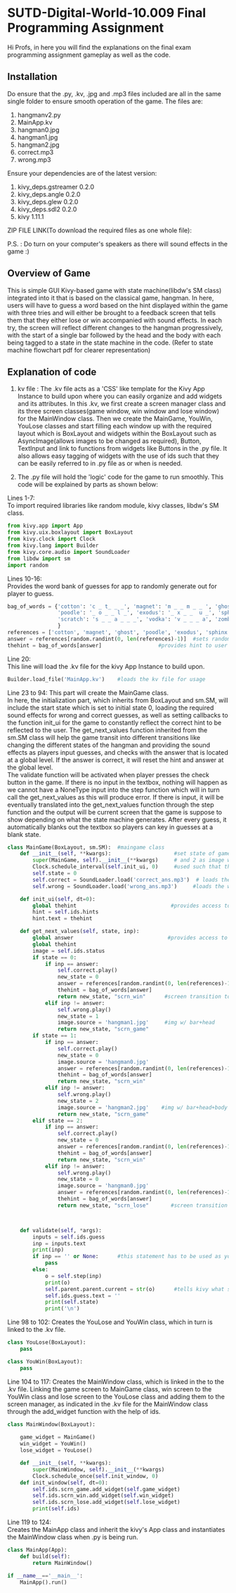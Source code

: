 # SUTD-Digital-World-10.009 Final Programming Assignment

Hi Profs, in here you will find the explanations on the final exam programming assignment gameplay as well as the code.  

## Installation  
 
Do ensure that the .py, .kv, .jpg and .mp3 files included are all in the same single folder to ensure smooth operation of the game. 
The files are:   
1. hangmanv2.py 
2. MainApp.kv 
3. hangman0.jpg 
4. hangman1.jpg 
5. hangman2.jpg  
6. correct.mp3 
7. wrong.mp3  
 
Ensure your dependencies are of the latest version:     
1. kivy_deps.gstreamer  0.2.0   
2. kivy_deps.angle      0.2.0  
3. kivy_deps.glew       0.2.0  
4. kivy_deps.sdl2       0.2.0  
5. kivy                 1.11.1
 
ZIP FILE LINK(To download the required files as one whole file): 
 
P.S. : Do turn on your computer's speakers as there will sound effects in the game :)
 
## Overview of Game 

This is simple GUI Kivy-based game with state machine(libdw's SM class) integrated into it that is based on the classical game, hangman. In here, users will have to guess a word based on the hint displayed within the game with three tries and will either be brought to a  feedback screen that tells them that they either lose or win accompanied with sound effects. In each try, the screen will reflect different changes to the hangman progressively, with the start of a single bar followed by the head and the body with each being tagged to a state in the state machine in the code. (Refer to state machine flowchart pdf for clearer representation)
 
## Explanation of code 
 
1. kv file : The .kv file acts as a 'CSS' like template for the Kivy App Instance to build upon where you can easily organize and add widgets and its attributes. In this .kv, we first create a screen manager class and its three screen classes(game window, win window and lose window) for the MainWindow class. Then we create the MainGame, YouWin, YouLose classes and start filling each window up with the required layout which is BoxLayout and widgets within the BoxLayout such as AsyncImage(allows images to be changed as required), Button, TextInput and link to functions from widgets like Buttons in the .py file. It also allows easy tagging of widgets with the use of ids such that they can be easily referred to in .py file as or when is needed.
  
2. The .py file will hold the 'logic' code for the game to run smoothly. This code will be explained by parts as shown below:
 
Lines 1-7:  
To import required libraries like random module, kivy classes, libdw's SM class. 
```python   
from kivy.app import App
from kivy.uix.boxlayout import BoxLayout
from kivy.clock import Clock
from kivy.lang import Builder
from kivy.core.audio import SoundLoader
from libdw import sm
import random  
``` 
Lines 10-16:  
Provides the word bank of guesses for app to randomly generate out for player to guess. 

```python 
bag_of_words = {'cotton': 'c _ t_ _ _', 'magnet': 'm _ _ m _ _ ', 'ghost': 'g _ o _ _',
                'poodle': '_ o _ _ l _', 'exodus': '_ x _ _  u _', 'sphinx': 's _ h _ _ _',
                'scratch': 's _ _ a _ _ _', 'vodka': 'v _ _ _ a', 'zombie': '_ o _ b _ _'
                }
references = ['cotton', 'magnet', 'ghost', 'poodle', 'exodus', 'sphinx', 'scratch', 'vodka', 'zombie']
answer = references[random.randint(0, len(references)-1)]  #sets randomized answer to guess in game
thehint = bag_of_words[answer]                  #provides hint to user match to answer variable 
``` 
Line 20:   
This line will load the .kv file for the kivy App Instance to build upon. 

```python  
Builder.load_file('MainApp.kv')    #loads the kv file for usage
```
Line 23 to 94: 
This part will create the MainGame class.  
In here, the initialization part, which inherits from BoxLayout and sm.SM, will include the start state which is set to initial state 0, 
loading the required sound effects for wrong and correct guesses, as well as setting callbacks to the function init_ui for the game to constantly reflect the correct hint to be reflected to the user. 
The get_next_values function inherited from the sm.SM class will help the game transit into different transitions like changing the different states of the hangman and providing the sound effects as players input guesses, and checks with the answer that is located at a global level. If the answer is correct, it will reset the hint and answer at the global level.                                          
The validate function will be activated when player presses the check button in the game. If there is no input in the textbox, nothing will happen as we cannot have a NoneType input into the step function which will in turn call the get_next_values as this will produce error. If there is input, it will be eventually translated into the get_next_values function through the step function and the output will be current screen that the game is suppose to show depending on what the state machine generates. After every guess, it automatically blanks out the textbox so players can key in guesses at a blank state. 

```python 
class MainGame(BoxLayout, sm.SM):  #maingame class
    def __init__(self, **kwargs):                    #set state of game at 0 (image w/ bar), with 1 as image w/ bar+head
        super(MainGame, self).__init__(**kwargs)     # and 2 as image w/ bar+head+body
        Clock.schedule_interval(self.init_ui, 0)     #used such that the hint can be initialized at the start
        self.state = 0
        self.correct = SoundLoader.load('correct_ans.mp3')  # loads the correct sound effect
        self.wrong = SoundLoader.load('wrong_ans.mp3')     #loads the wrong sound effect

    def init_ui(self, dt=0):
        global thehint                              #provides access to thehint variable at global level
        hint = self.ids.hints
        hint.text = thehint

    def get_next_values(self, state, inp):
        global answer                              #provides access to thehint, answer variables at global level
        global thehint                             
        image = self.ids.status
        if state == 0:
            if inp == answer:
                self.correct.play()
                new_state = 0
                answer = references[random.randint(0, len(references)-1)]
                thehint = bag_of_words[answer]
                return new_state, "scrn_win"      #screen transition to YouWin class window
            elif inp != answer:
                self.wrong.play()
                new_state = 1
                image.source = 'hangman1.jpg'     #img w/ bar+head
                return new_state, "scrn_game"
        if state == 1:
            if inp == answer:
                self.correct.play()
                new_state = 0
                image.source = 'hangman0.jpg'
                answer = references[random.randint(0, len(references)-1)]
                thehint = bag_of_words[answer]
                return new_state, "scrn_win"
            elif inp != answer:
                self.wrong.play()
                new_state = 2
                image.source = 'hangman2.jpg'    #img w/ bar+head+body
                return new_state, "scrn_game"
        elif state == 2:
            if inp == answer:
                self.correct.play()
                new_state = 0
                answer = references[random.randint(0, len(references)-1)]
                thehint = bag_of_words[answer]
                return new_state, "scrn_win"
            elif inp != answer:
                self.wrong.play()
                new_state = 0
                image.source = 'hangman0.jpg'
                answer = references[random.randint(0, len(references)-1)]
                thehint = bag_of_words[answer]
                return new_state, "scrn_lose"       #screen transition to YouLose class window



    def validate(self, *args):
        inputs = self.ids.guess
        inp = inputs.text
        print(inp)
        if inp == '' or None:      #this statement has to be used as you cannot pass inp as None in self.step(inp)
            pass
        else:
            o = self.step(inp)
            print(o)
            self.parent.parent.current = str(o)      #tells kivy what screen to show to user
            self.ids.guess.text = ''
            print(self.state)
            print('\n')
```  

Line 98 to 102: 
Creates the YouLose and YouWin class, which in turn is linked to the .kv file.  

```python
class YouLose(BoxLayout):
    pass

class YouWin(BoxLayout):
    pass 
```  

Line 104 to 117: 
Creates the MainWindow class, which is linked in the to the .kv file. Linking the game screen to MainGame class, win screen to the YouWin class and lose screen to the YouLose class and adding them to the screen manager, as indicated in the .kv file for the MainWindow class through the add_widget function with the help of ids.   
 
```python 
class MainWindow(BoxLayout): 
 
    game_widget = MainGame()
    win_widget = YouWin()
    lose_widget = YouLose()

    def __init__(self, **kwargs):
        super(MainWindow, self).__init__(**kwargs)
        Clock.schedule_once(self.init_window, 0)
    def init_window(self, dt=0):
        self.ids.scrn_game.add_widget(self.game_widget)
        self.ids.scrn_win.add_widget(self.win_widget)
        self.ids.scrn_lose.add_widget(self.lose_widget)
        print(self.ids) 
```

Line 119 to 124:  
Creates the MainApp class and inherit the kivy's App class and instantiates the MainWindow class when .py is being run.
  
```python
class MainApp(App):
    def build(self):
        return MainWindow()

if __name__=='__main__':
    MainApp().run() 
```
